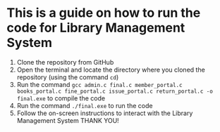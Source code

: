 # This is a guide on how to run the code for Library Management System
1. Clone the repository from GitHub
2. Open the terminal and locate the directory where you cloned the repository (using the command `cd`)
3. Run the command `gcc admin.c final.c member_portal.c books_portal.c fine_portal.c issue_portal.c return_portal.c -o final.exe` to compile the code
4. Run the command `./final.exe` to run the code
5. Follow the on-screen instructions to interact with the Library Management System
THANK YOU!